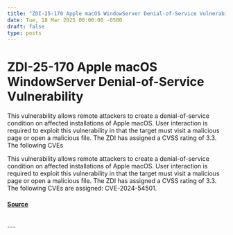 ```yaml
---
title: "ZDI-25-170 Apple macOS WindowServer Denial-of-Service Vulnerability"
date: Tue, 18 Mar 2025 00:00:00 -0500
draft: false
type: posts
---
```

# ZDI-25-170 Apple macOS WindowServer Denial-of-Service Vulnerability





This vulnerability allows remote attackers to create a denial-of-service condition on affected installations of Apple macOS. User interaction is required to exploit this vulnerability in that the target must visit a malicious page or open a malicious file. The ZDI has assigned a CVSS rating of 3.3. The following CVEs

This vulnerability allows remote attackers to create a denial-of-service condition on affected installations of Apple macOS. User interaction is required to exploit this vulnerability in that the target must visit a malicious page or open a malicious file. The ZDI has assigned a CVSS rating of 3.3. The following CVEs are assigned: CVE-2024-54501.

#### [Source](http://www.zerodayinitiative.com/advisories/ZDI-25-170/)

<br/>
---
